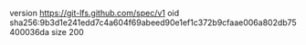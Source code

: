 version https://git-lfs.github.com/spec/v1
oid sha256:9b3d1e241edd7c4a604f69abeed90e1ef1c372b9cfaae006a802db75400036da
size 200
